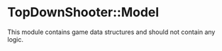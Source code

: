 # TopDownShooter::Model

This module contains game data structures and should not contain any logic.
